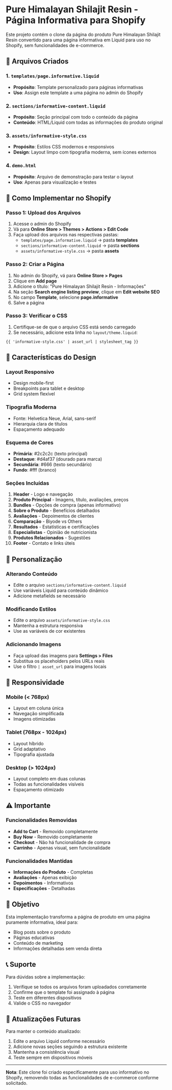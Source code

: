# Pure Himalayan Shilajit Resin - Página Informativa para Shopify

Este projeto contém o clone da página do produto Pure Himalayan Shilajit Resin convertido para uma página informativa em Liquid para uso no Shopify, sem funcionalidades de e-commerce.

## 📁 Arquivos Criados

### 1. `templates/page.informative.liquid`
- **Propósito**: Template personalizado para páginas informativas
- **Uso**: Assign este template a uma página no admin do Shopify

### 2. `sections/informative-content.liquid`
- **Propósito**: Seção principal com todo o conteúdo da página
- **Conteúdo**: HTML/Liquid com todas as informações do produto original

### 3. `assets/informative-style.css`
- **Propósito**: Estilos CSS modernos e responsivos
- **Design**: Layout limpo com tipografia moderna, sem ícones externos

### 4. `demo.html`
- **Propósito**: Arquivo de demonstração para testar o layout
- **Uso**: Apenas para visualização e testes

## 🚀 Como Implementar no Shopify

### Passo 1: Upload dos Arquivos
1. Acesse o admin do Shopify
2. Vá para **Online Store > Themes > Actions > Edit Code**
3. Faça upload dos arquivos nas respectivas pastas:
   - `templates/page.informative.liquid` → pasta **templates**
   - `sections/informative-content.liquid` → pasta **sections**
   - `assets/informative-style.css` → pasta **assets**

### Passo 2: Criar a Página
1. No admin do Shopify, vá para **Online Store > Pages**
2. Clique em **Add page**
3. Adicione o título: "Pure Himalayan Shilajit Resin - Informações"
4. Na seção **Search engine listing preview**, clique em **Edit website SEO**
5. No campo **Template**, selecione **page.informative**
6. Salve a página

### Passo 3: Verificar o CSS
1. Certifique-se de que o arquivo CSS está sendo carregado
2. Se necessário, adicione esta linha no `layout/theme.liquid`:
```liquid
{{ 'informative-style.css' | asset_url | stylesheet_tag }}
```

## 🎨 Características do Design

### Layout Responsivo
- Design mobile-first
- Breakpoints para tablet e desktop
- Grid system flexível

### Tipografia Moderna
- Fonte: Helvetica Neue, Arial, sans-serif
- Hierarquia clara de títulos
- Espaçamento adequado

### Esquema de Cores
- **Primária**: #2c2c2c (texto principal)
- **Destaque**: #d4af37 (dourado para marca)
- **Secundária**: #666 (texto secundário)
- **Fundo**: #fff (branco)

### Seções Incluídas
1. **Header** - Logo e navegação
2. **Produto Principal** - Imagens, título, avaliações, preços
3. **Bundles** - Opções de compra (apenas informativo)
4. **Sobre o Produto** - Benefícios detalhados
5. **Avaliações** - Depoimentos de clientes
6. **Comparação** - Biyode vs Others
7. **Resultados** - Estatísticas e certificações
8. **Especialistas** - Opinião de nutricionista
9. **Produtos Relacionados** - Sugestões
10. **Footer** - Contato e links úteis

## 🔧 Personalização

### Alterando Conteúdo
- Edite o arquivo `sections/informative-content.liquid`
- Use variáveis Liquid para conteúdo dinâmico
- Adicione metafields se necessário

### Modificando Estilos
- Edite o arquivo `assets/informative-style.css`
- Mantenha a estrutura responsiva
- Use as variáveis de cor existentes

### Adicionando Imagens
- Faça upload das imagens para **Settings > Files**
- Substitua os placeholders pelos URLs reais
- Use o filtro `| asset_url` para imagens locais

## 📱 Responsividade

### Mobile (< 768px)
- Layout em coluna única
- Navegação simplificada
- Imagens otimizadas

### Tablet (768px - 1024px)
- Layout híbrido
- Grid adaptativo
- Tipografia ajustada

### Desktop (> 1024px)
- Layout completo em duas colunas
- Todas as funcionalidades visíveis
- Espaçamento otimizado

## ⚠️ Importante

### Funcionalidades Removidas
- **Add to Cart** - Removido completamente
- **Buy Now** - Removido completamente
- **Checkout** - Não há funcionalidade de compra
- **Carrinho** - Apenas visual, sem funcionalidade

### Funcionalidades Mantidas
- **Informações do Produto** - Completas
- **Avaliações** - Apenas exibição
- **Depoimentos** - Informativos
- **Especificações** - Detalhadas

## 🎯 Objetivo

Esta implementação transforma a página de produto em uma página puramente informativa, ideal para:
- Blog posts sobre o produto
- Páginas educativas
- Conteúdo de marketing
- Informações detalhadas sem venda direta

## 📞 Suporte

Para dúvidas sobre a implementação:
1. Verifique se todos os arquivos foram uploadados corretamente
2. Confirme que o template foi assignado à página
3. Teste em diferentes dispositivos
4. Valide o CSS no navegador

## 🔄 Atualizações Futuras

Para manter o conteúdo atualizado:
1. Edite o arquivo Liquid conforme necessário
2. Adicione novas seções seguindo a estrutura existente
3. Mantenha a consistência visual
4. Teste sempre em dispositivos móveis

---

**Nota**: Este clone foi criado especificamente para uso informativo no Shopify, removendo todas as funcionalidades de e-commerce conforme solicitado.
